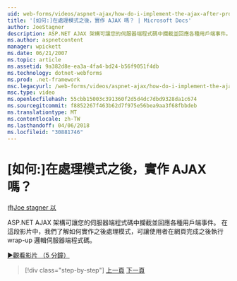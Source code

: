 ```yaml
---
uid: web-forms/videos/aspnet-ajax/how-do-i-implement-the-ajax-after-processing-pattern
title: '[如何:]在處理模式之後，實作 AJAX 嗎？ | Microsoft Docs'
author: JoeStagner
description: ASP.NET AJAX 架構可讓您的伺服器端程式碼中攔截並回應各種用戶端事件。 在這段影片中，我們了解如何實作 Aft...
ms.author: aspnetcontent
manager: wpickett
ms.date: 06/21/2007
ms.topic: article
ms.assetid: 9a382d8e-ea3a-4fa4-bd24-b56f9051f4db
ms.technology: dotnet-webforms
ms.prod: .net-framework
msc.legacyurl: /web-forms/videos/aspnet-ajax/how-do-i-implement-the-ajax-after-processing-pattern
msc.type: video
ms.openlocfilehash: 55cbb15003c391360f2d5d4dc7dbd9328da1c674
ms.sourcegitcommit: f8852267f463b62d7f975e56bea9aa3f68fbbdeb
ms.translationtype: MT
ms.contentlocale: zh-TW
ms.lasthandoff: 04/06/2018
ms.locfileid: "30881746"
---
```

<a name="how-do-i-implement-the-ajax-after-processing-pattern"></a>[如何:]在處理模式之後，實作 AJAX 嗎？
====================
由[Joe stagner 以](https://github.com/JoeStagner)

ASP.NET AJAX 架構可讓您的伺服器端程式碼中攔截並回應各種用戶端事件。 在這段影片中，我們了解如何實作之後處理模式，可讓使用者在網頁完成之後執行 wrap-up 邏輯伺服器端程式碼。

[&#9654;觀看影片 （5 分鐘）](https://channel9.msdn.com/Blogs/ASP-NET-Site-Videos/how-do-i-implement-the-ajax-after-processing-pattern)

> [!div class="step-by-step"]
> [上一頁](how-do-i-use-the-aspnet-ajax-history-control.md)
> [下一頁](how-do-i-update-multiple-regions-of-a-page-with-aspnet-ajax.md)
